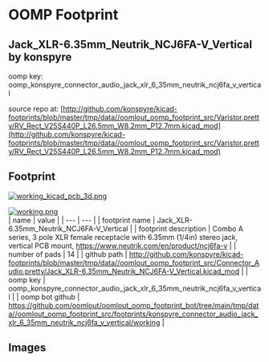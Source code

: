 # OOMP Footprint  
## Jack_XLR-6.35mm_Neutrik_NCJ6FA-V_Vertical  by konspyre  
  
oomp key: oomp_konspyre_connector_audio_jack_xlr_6_35mm_neutrik_ncj6fa_v_vertical  
  
source repo at: [http://github.com/konspyre/kicad-footprints/blob/master/tmp/data//oomlout_oomp_footprint_src/Varistor.pretty/RV_Rect_V25S440P_L26.5mm_W8.2mm_P12.7mm.kicad_mod](http://github.com/konspyre/kicad-footprints/blob/master/tmp/data//oomlout_oomp_footprint_src/Varistor.pretty/RV_Rect_V25S440P_L26.5mm_W8.2mm_P12.7mm.kicad_mod)  
## Footprint  
  
[![working_kicad_pcb_3d.png](working_kicad_pcb_3d_600.png)](working_kicad_pcb_3d.png)  
  
[![working.png](working_600.png)](working.png)  
| name | value | 
| --- | --- | 
| footprint name | Jack_XLR-6.35mm_Neutrik_NCJ6FA-V_Vertical | 
| footprint description | Combo A series, 3 pole XLR female receptacle with 6.35mm (1/4in) stereo jack, vertical PCB mount, https://www.neutrik.com/en/product/ncj6fa-v | 
| number of pads | 14 | 
| github path | http://github.com/konspyre/kicad-footprints/blob/master/tmp/data//oomlout_oomp_footprint_src/Connector_Audio.pretty/Jack_XLR-6.35mm_Neutrik_NCJ6FA-V_Vertical.kicad_mod | 
| oomp key | oomp_konspyre_connector_audio_jack_xlr_6_35mm_neutrik_ncj6fa_v_vertical | 
| oomp bot github | https://github.com/oomlout/oomlout_oomp_footprint_bot/tree/main/tmp/data//oomlout_oomp_footprint_src/footprints/konspyre_connector_audio_jack_xlr_6_35mm_neutrik_ncj6fa_v_vertical/working | 
## Images  
